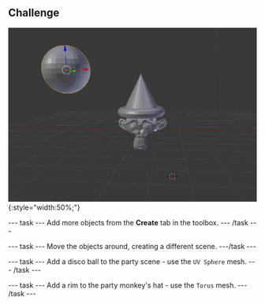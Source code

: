 ## Challenge

![A 3d scene containing a monkey with a party hat on. There is a disco ball floating in the air and the party hat has a rim.](images/challenge.png){:style="width:50%;"}

--- task ---
Add more objects from the **Create** tab in the toolbox.
--- /task ---

--- task ---
Move the objects around, creating a different scene.
---/task ---

--- task ---
Add a disco ball to the party scene - use the `UV Sphere` mesh.
--- /task ---

--- task ---
Add a rim to the party monkey's hat - use the `Torus` mesh.
--- /task ---
